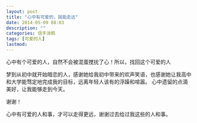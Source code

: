 ```yaml
---
layout: post
title: "心中有可爱的，就能走远"
date: 2014-05-09 08:03
description: ""
categories: 信手涂鸦
tags: [可爱的人]
lastmod: 
--- 
```


心中有个可爱的人，自然不会被混蛋搅扰了心！所以，找回这个可爱的人

梦到从初中就开始暗恋的人，感谢她给我初中带来的欢声笑语，也感谢她让我高中和大学能骛定地完成我的目标，远离年轻人该有的浮躁和喧嚣。
心中遗留的点滴美好，让我能够走到今天。

谢谢！


心中有可爱的人和事，才可以走得更远，谢谢过去给过我这些的人和事。
